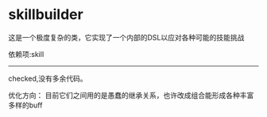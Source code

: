 # skillbuilder

这是一个极度复杂的类，它实现了一个内部的DSL以应对各种可能的技能挑战

依赖项:skill


  
______________________________________

checked,没有多余代码。

优化方向：
目前它们之间用的是愚蠢的继承关系，也许改成组合能形成各种丰富多样的buff